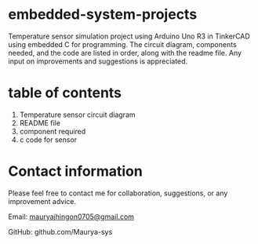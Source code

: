 # embedded-system-projects
Temperature sensor simulation project using Arduino Uno R3 in TinkerCAD using embedded C for programming. The circuit diagram, components needed, and the code are listed in order, along with the readme file. Any input on improvements and suggestions is appreciated.

# table of contents

1) Temperature sensor circuit diagram
2) README file
3)  component required
4)  c code for sensor



# Contact information

Please feel free to contact me for collaboration, suggestions, or any improvement advice.

Email: mauryajhingon0705@gmail.com


GitHub: github.com/Maurya-sys
